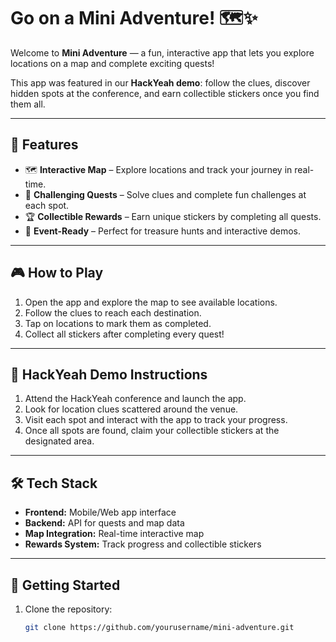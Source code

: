 # Go on a Mini Adventure! 🗺️✨

Welcome to **Mini Adventure** — a fun, interactive app that lets you explore locations on a map and complete exciting quests!  

This app was featured in our **HackYeah demo**: follow the clues, discover hidden spots at the conference, and earn collectible stickers once you find them all.  

---

## 🌟 Features

- 🗺️ **Interactive Map** – Explore locations and track your journey in real-time.  
- 🎯 **Challenging Quests** – Solve clues and complete fun challenges at each spot.  
- 🏆 **Collectible Rewards** – Earn unique stickers by completing all quests.  
- 🚀 **Event-Ready** – Perfect for treasure hunts and interactive demos.  

---

## 🎮 How to Play

1. Open the app and explore the map to see available locations.  
2. Follow the clues to reach each destination.  
3. Tap on locations to mark them as completed.  
4. Collect all stickers after completing every quest!  

---

## 🏅 HackYeah Demo Instructions

1. Attend the HackYeah conference and launch the app.  
2. Look for location clues scattered around the venue.  
3. Visit each spot and interact with the app to track your progress.  
4. Once all spots are found, claim your collectible stickers at the designated area.  

---

## 🛠️ Tech Stack

- **Frontend:** Mobile/Web app interface  
- **Backend:** API for quests and map data  
- **Map Integration:** Real-time interactive map  
- **Rewards System:** Track progress and collectible stickers  

---

## 🚀 Getting Started

1. Clone the repository:  
   ```bash
   git clone https://github.com/yourusername/mini-adventure.git
